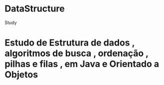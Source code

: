# DataStructure
 Study

# Estudo de Estrutura de dados , algoritmos de busca , ordenação , pilhas e filas , em Java e  Orientado a Objetos 
